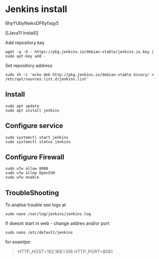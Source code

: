 # Jenkins install

6hyYUbyNwkxDF6yfxqy5

[[Java11 Install]]

Add repository key

    wget -q -O - https://pkg.jenkins.io/debian-stable/jenkins.io.key | sudo apt-key add -

Set repository address

    sudo sh -c 'echo deb http://pkg.jenkins.io/debian-stable binary/ > /etc/apt/sources.list.d/jenkins.list'

## Install

    sudo apt update
    sudo apt install jenkins

## Configure service

    sudo systemctl start jenkins
    sudo systemctl status jenkins

## Configure Firewall

    sudo ufw allow 8080
    sudo ufw allow OpenSSH
    sudo ufw enable

## TroubleShooting

To analise trouble see logs at

    sudo nano /var/log/jenkins/jenkins.log

If doesnt start in web - change addres and/or port

    sudo nano /etc/default/jenkins

for examlpe:

>HTTP_HOST=192.168.1.106
>HTTP_PORT=8081

